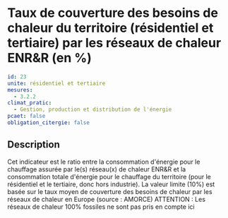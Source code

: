 # Taux de couverture des besoins de chaleur du territoire (résidentiel et tertiaire) par les réseaux de chaleur ENR&R (en %)
```yaml
id: 23
unite: résidentiel et tertiaire
mesures:
  - 3.2.2
climat_pratic:
  - Gestion, production et distribution de l'énergie
pcaet: false
obligation_citergie: false
```
## Description
Cet indicateur est le ratio entre la consommation d'énergie pour le chauffage assurée par le(s) réseau(x) de chaleur ENR&R et la consommation totale d'énergie pour le chauffage du territoire (pour le résidentiel et le tertiaire, donc hors industrie).
La valeur limite (10%) est basée sur le taux moyen de couverture des besoins de chaleur par les réseaux de chaleur en Europe (source : AMORCE)
ATTENTION : Les réseaux de chaleur 100% fossiles ne sont pas pris en compte ici



